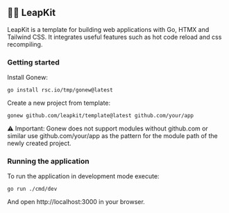 ## 🎒🚀 LeapKit

LeapKit is a template for building web applications with Go, HTMX and Tailwind CSS. It integrates useful features such as hot code reload and css recompiling.

### Getting started

Install Gonew:

```
go install rsc.io/tmp/gonew@latest 
```

Create a new project from template:

```
gonew github.com/leapkit/template@latest github.com/your/app 
```
⚠️ Important: Gonew does not support modules without github.com or similar use github.com/your/app as the pattern for the module path of the newly created project.

### Running the application

To run the application in development mode execute:

```
go run ./cmd/dev
```
And open http://localhost:3000 in your browser.

